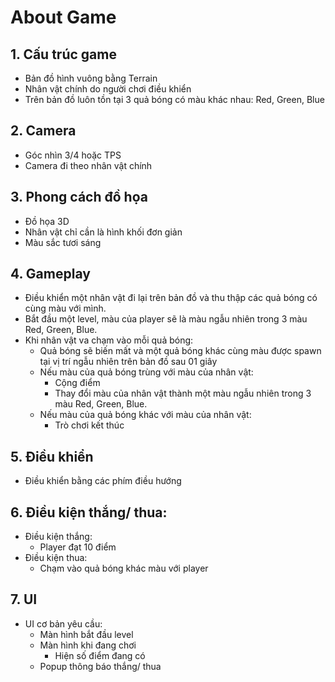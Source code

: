 # About Game
## 1. Cấu trúc game
- Bản đồ hình vuông bằng Terrain
- Nhân vật chính do người chơi điều khiển
- Trên bản đồ luôn tồn tại 3 quả bóng có màu khác nhau: Red, Green, Blue
## 2. Camera
- Góc nhìn 3/4 hoặc TPS
- Camera đi theo nhân vật chính
## 3. Phong cách đồ họa
- Đồ họa 3D
- Nhân vật chỉ cần là hình khối đơn giản
- Màu sắc tươi sáng
## 4. Gameplay
- Điều khiển một nhân vật đi lại trên bản đồ và thu thập các quả bóng có cùng màu với mình.
- Bắt đầu một level, màu của player sẽ là màu ngẫu nhiên trong 3 màu Red, Green, Blue.
- Khi nhân vật va chạm vào mỗi quả bóng:
    - Quả bóng sẽ biến mất và một quả bóng khác cùng màu được spawn tại vị trí ngẫu nhiên trên bản đồ sau 01 giây
    - Nếu màu của quả bóng trùng với màu của nhân vật:
        - Cộng điểm
        - Thay đổi màu của nhân vật thành một màu ngẫu nhiên trong 3 màu Red, Green, Blue.
    - Nếu màu của quả bóng khác với màu của nhân vật:
        - Trò chơi kết thúc
## 5. Điều khiển
- Điều khiển bằng các phím điều hướng
## 6. Điều kiện thắng/ thua:
- Điều kiện thắng:
    - Player đạt 10 điểm
- Điều kiện thua:
    - Chạm vào quả bóng khác màu với player
## 7. UI
- UI cơ bản yêu cầu:
    - Màn hình bắt đầu level
    - Màn hình khi đang chơi
        - Hiện số điểm đang có
    - Popup thông báo thắng/ thua

